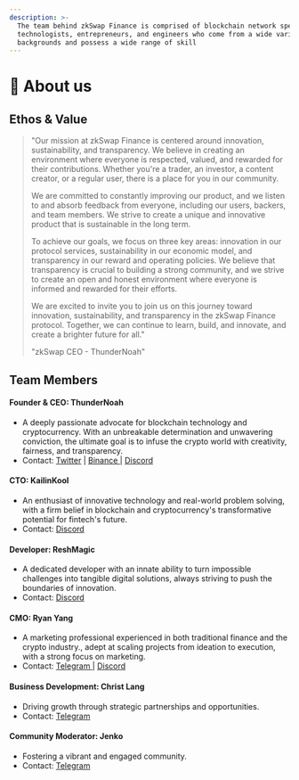 ```yaml
---
description: >-
  The team behind zkSwap Finance is comprised of blockchain network specialists,
  technologists, entrepreneurs, and engineers who come from a wide variety of
  backgrounds and possess a wide range of skill
---
```


# 👬 About us

## Ethos & Value

> "Our mission at zkSwap Finance is centered around innovation, sustainability, and transparency. We believe in creating an environment where everyone is respected, valued, and rewarded for their contributions. Whether you're a trader, an investor, a content creator, or a regular user, there is a place for you in our community.
>
> We are committed to constantly improving our product, and we listen to and absorb feedback from everyone, including our users, backers, and team members. We strive to create a unique and innovative product that is sustainable in the long term.
>
> To achieve our goals, we focus on three key areas: innovation in our protocol services, sustainability in our economic model, and transparency in our reward and operating policies. We believe that transparency is crucial to building a strong community, and we strive to create an open and honest environment where everyone is informed and rewarded for their efforts.
>
> We are excited to invite you to join us on this journey toward innovation, sustainability, and transparency in the zkSwap Finance protocol. Together, we can continue to learn, build, and innovate, and create a brighter future for all."
>
> "zkSwap CEO - ThunderNoah"

## Team Members

#### **Founder & CEO: ThunderNoah**

* A deeply passionate advocate for blockchain technology and cryptocurrency. With an unbreakable determination and unwavering conviction, the ultimate goal is to infuse the crypto world with creativity, fairness, and transparency.
* Contact: [Twitter](https://twitter.com/MegaBull\_Noah) | [Binance ](https://www.binance.com/en/feed/profile/Noah\_Edwards)| [Discord](https://discordapp.com/users/1039458159309361212)

#### **CTO: KailinKool**

* An enthusiast of innovative technology and real-world problem solving, with a firm belief in blockchain and cryptocurrency's transformative potential for fintech's future.
* Contact: [Discord](https://discord.com/users/1140485299101761607)

#### **Developer: ReshMagic**

* A dedicated developer with an innate ability to turn impossible challenges into tangible digital solutions, always striving to push the boundaries of innovation.
* Contact: [Discord](https://discordapp.com/users/1079941397890740294)

#### **CMO: Ryan Yang**

* A marketing professional experienced in both traditional finance and the crypto industry., adept at scaling projects from ideation to execution, with a strong focus on marketing.
* Contact: [Telegram ](https://t.me/zkSwap\_Ryan)| [Discord](https://discordapp.com/users/1012326171398131722)

#### Business Development: Christ Lang

* Driving growth through strategic partnerships and opportunities.
* Contact: [Telegram](https://t.me/zkSwap\_Christ)

#### Community Moderator: Jenko

* Fostering a vibrant and engaged community.
* Contact: [Telegram](https://t.me/Jenko1222)
